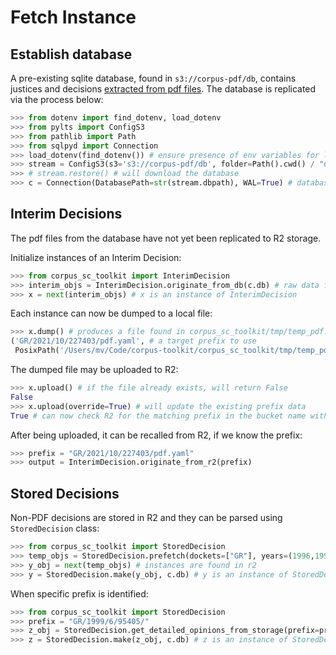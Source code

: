 # Fetch Instance

## Establish database

A pre-existing sqlite database, found in `s3://corpus-pdf/db`, contains justices and decisions [extracted from pdf files](https://github.com/justmars/corpus-extractor). The database is replicated via the process below:

```py
>>> from dotenv import find_dotenv, load_dotenv
>>> from pylts import ConfigS3
>>> from pathlib import Path
>>> from sqlpyd import Connection
>>> load_dotenv(find_dotenv()) # ensure presence of env variables for litestream
>>> stream = ConfigS3(s3='s3://corpus-pdf/db', folder=Path().cwd() / "data")
>>> # stream.restore() # will download the database
>>> c = Connection(DatabasePath=str(stream.dbpath), WAL=True) # database access via `c.db`
```

## Interim Decisions

The pdf files from the database have not yet been replicated to R2 storage.

Initialize instances of an Interim Decision:

```py
>>> from corpus_sc_toolkit import InterimDecision
>>> interim_objs = InterimDecision.originate_from_db(c.db) # raw data found in the database
>>> x = next(interim_objs) # x is an instance of InterimDecision
```

Each instance can now be dumped to a local file:

```py
>>> x.dump() # produces a file found in corpus_sc_toolkit/tmp/temp_pdf.yaml
('GR/2021/10/227403/pdf.yaml', # a target prefix to use
 PosixPath('/Users/mv/Code/corpus-toolkit/corpus_sc_toolkit/tmp/temp_pdf.yaml')) # temporary file
```

The dumped file may be uploaded to R2:

```py
>>> x.upload() # if the file already exists, will return False
False
>>> x.upload(override=True) # will update the existing prefix data
True # can now check R2 for the matching prefix in the bucket name with prefix GR/2021/10/227403/pdf.yaml
```

After being uploaded, it can be recalled from R2, if we know the prefix:

```py
>>> prefix = "GR/2021/10/227403/pdf.yaml"
>>> output = InterimDecision.originate_from_r2(prefix)
```

## Stored Decisions

Non-PDF decisions are stored in R2 and they can be parsed using `StoredDecision` class:

```py
>>> from corpus_sc_toolkit import StoredDecision
>>> temp_objs = StoredDecision.prefetch(dockets=["GR"], years=(1996,1997))
>>> y_obj = next(temp_objs) # instances are found in r2
>>> y = StoredDecision.make(y_obj, c.db) # y is an instance of StoredDecision
```

When specific prefix is identified:

```py
>>> from corpus_sc_toolkit import StoredDecision
>>> prefix = "GR/1999/6/95405/"
>>> z_obj = StoredDecision.get_detailed_opinions_from_storage(prefix=prefix)
>>> z = StoredDecision.make(z_obj, c.db) # z is an instance of StoredDecision
```
